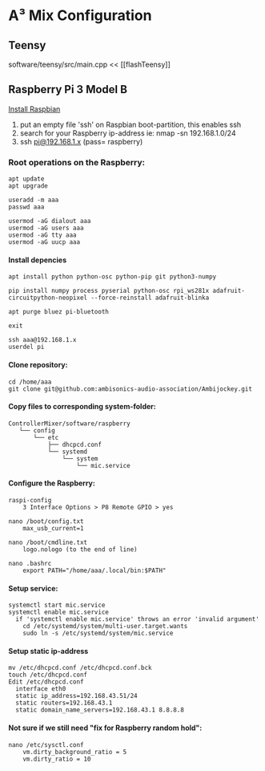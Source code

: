 # A³ Mix Configuration
## Teensy
software/teensy/src/main.cpp << [[flashTeensy]]

## Raspberry Pi 3 Model B
[Install Raspbian](https://www.raspberrypi.org/documentation/computers/getting-started.html)

1. put an empty file 'ssh' on Raspbian boot-partition, this enables ssh
2. search for your Raspberry ip-address ie: nmap -sn 192.168.1.0/24
3. ssh pi@192.168.1.x (pass= raspberry) 

### Root operations on the Raspberry: 
```
apt update
apt upgrade

useradd -m aaa
passwd aaa

usermod -aG dialout aaa
usermod -aG users aaa
usermod -aG tty aaa
usermod -aG uucp aaa
```
#### Install depencies
```
apt install python python-osc python-pip git python3-numpy

pip install numpy process pyserial python-osc rpi_ws281x adafruit-circuitpython-neopixel --force-reinstall adafruit-blinka

apt purge bluez pi-bluetooth

exit

ssh aaa@192.168.1.x
userdel pi

```
#### Clone repository:
```
cd /home/aaa
git clone git@github.com:ambisonics-audio-association/Ambijockey.git
```
#### Copy files to corresponding system-folder:
```
ControllerMixer/software/raspberry
   └── config
       └── etc
           ├── dhcpcd.conf
           └── systemd
               └── system
                   └── mic.service
```
#### Configure the Raspberry:
``` 
raspi-config
	3 Interface Options > P8 Remote GPIO > yes

nano /boot/config.txt
	max_usb_current=1

nano /boot/cmdline.txt
	logo.nologo (to the end of line)

nano .bashrc
	export PATH="/home/aaa/.local/bin:$PATH"

``` 
#### Setup service:
``` 
systemctl start mic.service
systemctl enable mic.service
  if 'systemctl enable mic.service' throws an error 'invalid argument'
    cd /etc/systemd/system/multi-user.target.wants
    sudo ln -s /etc/systemd/system/mic.service
``` 
#### Setup static ip-address
``` 
mv /etc/dhcpcd.conf /etc/dhcpcd.conf.bck
touch /etc/dhcpcd.conf
Edit /etc/dhcpcd.conf
  interface eth0
  static ip_address=192.168.43.51/24
  static routers=192.168.43.1
  static domain_name_servers=192.168.43.1 8.8.8.8
```
#### Not sure if we still need "fix for Raspberry random hold":
```
nano /etc/sysctl.conf
    vm.dirty_background_ratio = 5
    vm.dirty_ratio = 10
```